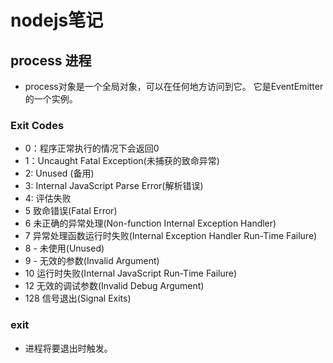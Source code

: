 # nodejs笔记

## process 进程
* process对象是一个全局对象，可以在任何地方访问到它。 它是EventEmitter的一个实例。

### Exit Codes
* 0：程序正常执行的情况下会返回0
* 1：Uncaught Fatal Exception(未捕获的致命异常)
* 2: Unused (备用)
* 3: Internal JavaScript Parse Error(解析错误)
* 4: 评估失败
* 5 致命错误(Fatal Error)
* 6 未正确的异常处理(Non-function Internal Exception Handler) 
* 7 异常处理函数运行时失败(Internal Exception Handler Run-Time Failure) 
* 8 - 未使用(Unused)
* 9 - 无效的参数(Invalid Argument) 
* 10 运行时失败(Internal JavaScript Run-Time Failure) 
* 12 无效的调试参数(Invalid Debug Argument)
* 128 信号退出(Signal Exits) 

### exit
* 进程将要退出时触发。